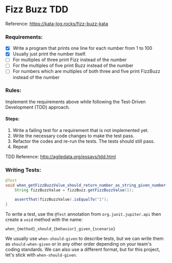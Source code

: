 # Fizz Buzz TDD

Reference: https://kata-log.rocks/fizz-buzz-kata

### Requirements:
- [x] Write a program that prints one line for each number from 1 to 100
- [x] Usually just print the number itself.
- [ ] For multiples of three print Fizz instead of the number
- [ ] For the multiples of five print Buzz instead of the number
- [ ] For numbers which are multiples of both three and five print FizzBuzz instead of the number

### Rules:
Implement the requirements above while following the Test-Driven Development (TDD) approach.

#### Steps:
1. Write a failing test for a requirement that is not implemented yet.
2. Write the necessary code changes to make the test pass.
3. Refactor the codes and re-run the tests. The tests should still pass.
4. Repeat

TDD Reference: http://agiledata.org/essays/tdd.html

### Writing Tests:
```java
@Test
void when_getFizzBuzzValue_should_return_number_as_string_given_number() {
    String fizzBuzzValue = fizzBuzz.getFizzBuzzValue(1);

    assertThat(fizzBuzzValue).isEqualTo("1");
}
```
To write a test, use the `@Test` annotation from `org.junit.jupiter.api` then create a `void` method with the name:
```
when_{method}_should_{behavior}_given_{scenario}
```

We usually use `when-should-given` to describe tests, but we can write them as `should-when-given` or in any other order depending on your team's coding standards. We can also use a different format, but for this project, let's stick with `when-should-given`. 
